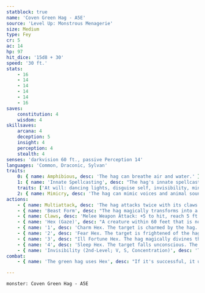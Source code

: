 ```yaml
---
statblock: true
name: 'Coven Green Hag - A5E'
source: 'Level Up: Monstrous Menagerie'
size: Medium
type: Fey
cr: 5
ac: 14
hp: 97
hit_dice: '15d8 + 30'
speed: '30 ft.'
stats:
    - 16
    - 14
    - 14
    - 14
    - 14
    - 16
saves:
    constitution: 4
    wisdom: 4
skillsaves:
    arcana: 4
    deception: 5
    insight: 4
    perception: 4
    stealth: 4
senses: 'darkvision 60 ft., passive Perception 14'
languages: 'Common, Draconic, Sylvan'
traits:
    0: { name: Amphibious, desc: 'The hag can breathe air and water.' }
    1: { name: 'Innate Spellcasting', desc: "The hag's innate spellcasting ability is Charisma (spell save DC 13). It can innately cast the following spells, requiring no material components:" }
    traits: ['At will: dancing lights, disguise self, invisibility, minor illusion', '1/day: geas']
    2: { name: Mimicry, desc: 'The hag can mimic voices and animal sounds. Recognizing the sounds as imitation requires a DC 13 Insight check.' }
actions:
    - { name: Multiattack, desc: 'The hag attacks twice with its claws and then uses Hex if not in beast form.' }
    - { name: 'Beast Form', desc: "The hag magically transforms into a Large or smaller beast or back into its true form. While in beast form, it retains its game statistics, can't cast spells, can't use Hex, and can't speak. The hag's Speed increases by 10 feet, and when appropriate to its beast form it gains a climb, fly, or swim speed of 40 feet. Any equipment the hag is wearing or wielding merges into its new form." }
    - { name: Claws, desc: 'Melee Weapon Attack: +5 to hit, reach 5 ft., one target. Hit: 12 (2d8 + 3) slashing damage.' }
    - { name: 'Hex (Gaze)', desc: "A creature within 60 feet that is not already under a hag's hex makes a DC 13 Wisdom saving throw. A creature under an obligation to the hag automatically fails this saving throw. On a failed saving throw, the target is cursed with a magical hex that lasts 30 days. The curse ends early if the target suffers harm from the hag or if the hag ends it as an action. Roll 1d4:" }
    - { name: '1', desc: 'Charm Hex. The target is charmed by the hag.' }
    - { name: '2', desc: 'Fear Hex. The target is frightened of the hag.' }
    - { name: '3', desc: "Ill Fortune Hex. The hag magically divines the target's activities. Whenever the target attempts a long-duration task such as a craft or downtime activity, the hag can cause the activity to fail." }
    - { name: '4', desc: 'Sleep Hex. The target falls unconscious. The curse ends early if the target takes damage or if a creature uses an action to shake it awake.' }
    - { name: 'Invisibility (2nd-Level; V, S, Concentration)', desc: 'The hag is invisible for 1 hour. The spell ends if the hag attacks, uses Hex, or casts a spell.' }
combat:
    - { name: 'The green hag uses Hex', desc: "If it's successful, it uses its claws on a different target if one is available. If bloodied, the hag turns invisible and tries to escape." }

---
```

```statblock
monster: Coven Green Hag - A5E
```
